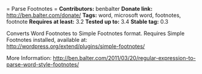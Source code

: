= Parse Footnotes =
**Contributors:** benbalter
**Donate link:** http://ben.balter.com/donate/
**Tags:** word, microsoft word, footnotes, footnote 
**Requires at least:** 3.2
**Tested up to:** 3.4
**Stable tag:** 0.3

Converts Word Footnotes to Simple Footnotes format. Requires Simple Footnotes installed, available at: 
http://wordpress.org/extend/plugins/simple-footnotes/

More Information: http://ben.balter.com/2011/03/20/regular-expression-to-parse-word-style-footnotes/